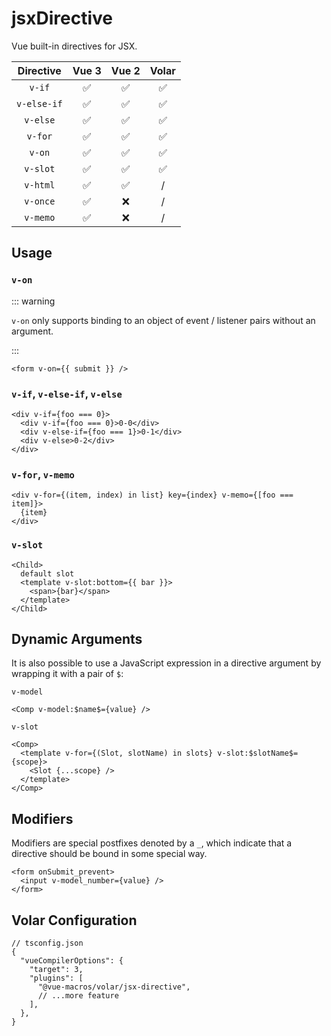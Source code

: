 # jsxDirective

<StabilityLevel level="experimental" />

Vue built-in directives for JSX.

|  Directive  |       Vue 3        |       Vue 2        |       Volar        |
| :---------: | :----------------: | :----------------: | :----------------: |
|   `v-if`    | :white_check_mark: | :white_check_mark: | :white_check_mark: |
| `v-else-if` | :white_check_mark: | :white_check_mark: | :white_check_mark: |
|  `v-else`   | :white_check_mark: | :white_check_mark: | :white_check_mark: |
|   `v-for`   | :white_check_mark: | :white_check_mark: | :white_check_mark: |
|   `v-on`    | :white_check_mark: | :white_check_mark: | :white_check_mark: |
|  `v-slot`   | :white_check_mark: | :white_check_mark: | :white_check_mark: |
|  `v-html`   | :white_check_mark: | :white_check_mark: |         /          |
|  `v-once`   | :white_check_mark: |        :x:         |         /          |
|  `v-memo`   | :white_check_mark: |        :x:         |         /          |

## Usage

### `v-on`

::: warning

`v-on` only supports binding to an object of event / listener pairs without an argument.

:::

```tsx
<form v-on={{ submit }} />
```

### `v-if`, `v-else-if`, `v-else`

```tsx
<div v-if={foo === 0}>
  <div v-if={foo === 0}>0-0</div>
  <div v-else-if={foo === 1}>0-1</div>
  <div v-else>0-2</div>
</div>
```

### `v-for`, `v-memo`

```tsx
<div v-for={(item, index) in list} key={index} v-memo={[foo === item]}>
  {item}
</div>
```

### `v-slot`

```tsx
<Child>
  default slot
  <template v-slot:bottom={{ bar }}>
    <span>{bar}</span>
  </template>
</Child>
```

## Dynamic Arguments

It is also possible to use a JavaScript expression in a directive argument by wrapping it with a pair of `$`:

`v-model`

```tsx
<Comp v-model:$name$={value} />
```

`v-slot`

```tsx
<Comp>
  <template v-for={(Slot, slotName) in slots} v-slot:$slotName$={scope}>
    <Slot {...scope} />
  </template>
</Comp>
```

## Modifiers

Modifiers are special postfixes denoted by a `_`, which indicate that a directive should be bound in some special way.

```tsx
<form onSubmit_prevent>
  <input v-model_number={value} />
</form>
```

## Volar Configuration

```jsonc {6}
// tsconfig.json
{
  "vueCompilerOptions": {
    "target": 3,
    "plugins": [
      "@vue-macros/volar/jsx-directive",
      // ...more feature
    ],
  },
}
```
